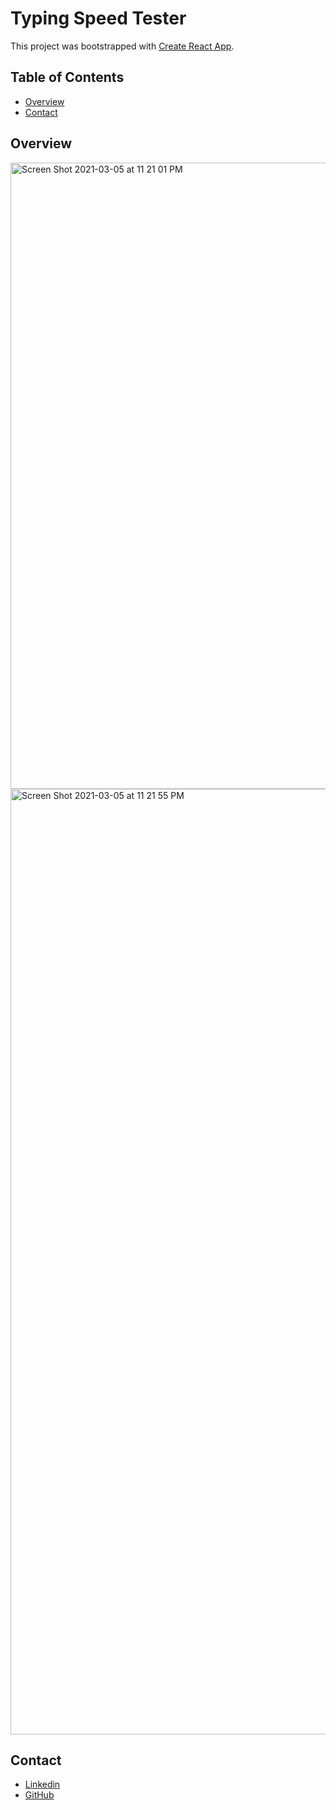 # Typing Speed Tester

This project was bootstrapped with [Create React App](https://github.com/facebook/create-react-app).

## Table of Contents

- [Overview](#overview)
- [Contact](#contact)

## Overview


<img width="1002" alt="Screen Shot 2021-03-05 at 11 21 01 PM" src="https://user-images.githubusercontent.com/77302221/110195108-2a563e80-7e0a-11eb-8dbc-368631ae4ab4.png">

<img width="1513" alt="Screen Shot 2021-03-05 at 11 21 55 PM" src="https://user-images.githubusercontent.com/77302221/110195113-38a45a80-7e0a-11eb-9a3a-d9f27b96cfd3.png">








## Contact

- [Linkedin](https://www.linkedin.com/in/colby-cardell/)
 - [GitHub](https://github.com/xXBricksquadXx)


<!-- TODO: Update author in package.json! -->
